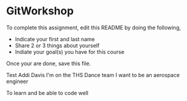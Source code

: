 # GitWorkshop

To complete this assignment, edit this README by doing the following, 

- Indicate your first and last name
- Share 2 or 3 things about yourself
- Indiate your goal(s) you have for this course

Once your are done, save this file.

Test
Addi Davis
I'm on the THS Dance team
I want to be an aerospace engineer

To learn and be able to code well

